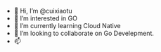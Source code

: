- 👋 Hi, I’m @cuixiaotu
- 👀 I’m interested in GO
- 🌱 I’m currently learning Cloud Native
- 💞️ I’m looking to collaborate on Go Develepment.
- 📫 

<!---
cuixiaotu/cuixiaotu is a ✨ special ✨ repository because its `README.md` (this file) appears on your GitHub profile.
You can click the Preview link to take a look at your changes.
--->
